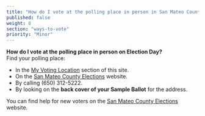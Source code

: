 ```yaml
---
title: "How do I vote at the polling place in person in San Mateo County?"
published: false
weight: 8
section: "ways-to-vote"
priority: "Minor"
---
```


**How do I vote at the polling place in person on Election Day?**  
Find your polling place:  
- In the [My Voting Location](#section-my-polling-place) section of this site.  
- On the [San Mateo County Elections](https://www.shapethefuture.org/MyElectionMaterials/) website.  
- By calling (650) 312-5222.  
- By looking on the **back cover of your Sample Ballot** for the address.  

You can find help for new voters on the [San Mateo County Elections](https://www.shapethefuture.org/voterregistration/firsttimevoters/) website.  
